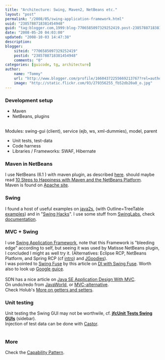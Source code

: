 ```yaml
---
title: "Architecture: Swing, Maven2, NetBeans etc."
layout: "post"
permalink: "/2008/05/swing-application-framework.html"
uuid: "2385788718381454948"
guid: "tag:blogger.com,1999:blog-7706585097329252419.post-2385788718381454948"
date: "2008-05-20 04:03:00"
updated: "2008-10-03 14:47:38"
description: 
blogger:
    siteid: "7706585097329252419"
    postid: "2385788718381454948"
    comments: "0"
categories: [guicode, tg, architecture]
author: 
    name: "Tommy"
    url: "http://www.blogger.com/profile/16604372255669213767?rel=author"
    image: "http://static.flickr.com/93/279356255_fb52db20a0_o.jpg"
---
```


<div class="css-full-post-content js-full-post-content">
<div xmlns='http://www.w3.org/1999/xhtml'><h3>Development setup<br/></h3><ul><li>Maven</li><li>NetBeans, plugins<br/></li></ul><br/>Modules: swing-gui (client), service (ejb, ws, xml-dummies), model, parent<br/><ul><li>Unit tests, test-data<br/></li><li>Code harness</li><li>Libraries / Frameworks: SWAF, Hibernate</li></ul><h3>Maven in NetBeans</h3>I use NetBeans (6.1 ) with maven plugin, as described <a href='http://wiki.netbeans.org/MavenBestPractices'>here</a>. should maybe read <a href='http://blogs.sun.com/geertjan/entry/hello_world_maven_based_netbeans'>10 Steps to Happiness with Maven and the NetBeans Platform</a>.<br/>Maven is found on <a href='http://maven.apache.org/'>Apache site</a>.<br/><h3>Swing</h3>I found a host of useful examples on <a href='http://www.java2s.com/Code/Java/Swing-Components/Grid-Table.htm'>java2s</a>, (with Outline=TreeTable <a href='http://www.java2s.com/Open-Source/Java-Document/IDE-Netbeans/web.core/org.netbeans.swing.outline.htm'>examples</a>) and in "<a href='http://www.amazon.com/Swing-Hacks-Tips-Tools-Killer/dp/0596009070/ref=pd_bbs_sr_1?ie=UTF8&amp;s=books&amp;qid=1216647942&amp;sr=8-1'>Swing Hacks</a>". I use some stuff from <a href='http://swinglabs.java.sun.com/'>SwingLabs</a>, check <a href='http://swinglabs.org/docs.jsp'>documentation</a>.<br/><h3>MVC + Swing</h3>I use <a href='https://appframework.dev.java.net/'>Swing Application Framework</a>, note that this Framework is "bleeding edge" according to self, but seeing it was used by Matisse NetBeans plugin, I concluded I might as well try it. (Alternatives: Eclipse RCP, NetBeans Platform, and Spring RCP (cf <a href='http://java.dzone.com/news/practical-introductions-spring'>intro</a>) and <a href='http://www.jgoodies.com/'>JGoodies</a>).<br/>I was pointed to <a href='https://fuse.dev.java.net/'>Swing Fuse</a> by this article on <a href='http://www.javalobby.org/articles/swing-fuse/'>DI with Swing Fuse</a>. Worth also to look up <a href='http://code.google.com/p/google-guice/'>Google guice</a>.<br/><br/>SDN has a nice article on <a href='http://java.sun.com/developer/technicalArticles/javase/mvc/index.html'>Java SE Application Design With MVC</a>.<br/>On undo/redo from <a href='http://www.javaworld.com/javaworld/jw-06-1998/jw-06-undoredo.html'>JavaWorld</a>,  or <a href='http://www.softwareresearch.net/site/teaching/WS0708/se1/material/undo_redo_mvc.pdf'>MVC-alternative</a>.<br/>Check Holub's <a href='http://www.javaworld.com/javaworld/jw-01-2004/jw-0102-toolbox.html'>More on getters and setters</a>.<br/><h3>Unit testing</h3>Unit testing the Swing GUI may not be worthwile, cf. <b><a href='http://www.devx.com/Java/Article/9614/0/page/2'>jfcUnit Tests Swing GUIs</a></b> (sidebar).<br/>Injection of test data can be done with <a href='http://www.castor.org/'>Castor</a>.<br/><br/><h3>More</h3>Check the <a href='http://weblogs.java.net/blog/timboudreau/archive/2008/08/the_capability.html'>Capability Pattern</a>.<br/><br/><br/></div>
</div>